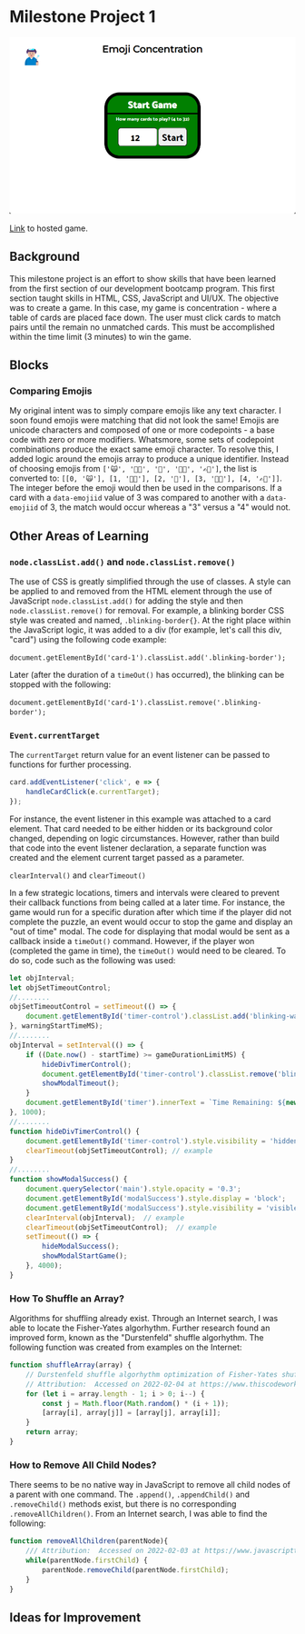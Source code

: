 # Milestone Project 1

![Emoji Concentration](assets/example-play.gif)

[Link](https://sagreenxyz.github.io/ksu-sdb-milestone-project-1/) to hosted game.

## Background
This milestone project is an effort to show skills that have been learned from the first section of our development bootcamp program.  This first section taught skills in HTML, CSS, JavaScript and UI/UX.  The objective was to create a game.  In this case, my game is concentration - where a table of cards are placed face down.  The user must click cards to match pairs until the remain no unmatched cards.  This must be accomplished within the time limit (3 minutes) to win the game.

## Blocks

### Comparing Emojis
My original intent was to simply compare emojis like any text character.  I soon found emojis were matching that did not look the same!  Emojis are unicode characters and composed of one or more codepoints - a base code with zero or more modifiers.  Whatsmore, some sets of codepoint combinations produce the exact same emoji character.  To resolve this, I added logic around the emojis array to produce a unique identifier.  Instead of choosing emojis from ```['🙀', '👩‍🏭', '🥻', '👲🏻', '✍🏼']```, the list is converted to: ```[[0, '🙀'], [1, '👩‍🏭'], [2, '🥻'], [3, '👲🏻'], [4, '✍🏼']]```.  The integer before the emoji would then be used in the comparisons.  If a card with a ```data-emojiid``` value of 3 was compared to another with a ```data-emojiid``` of 3, the match would occur whereas a "3" versus a "4" would not.

## Other Areas of Learning

### ```node.classList.add()``` and ```node.classList.remove()```
The use of CSS is greatly simplified through the use of classes.  A style can be applied to and removed from the HTML element through the use of JavaScript ```node.classList.add()``` for adding the style and then ```node.classList.remove()``` for removal.  For example, a blinking border CSS style was created and named, ```.blinking-border{}```.  At the right place within the JavaScript logic, it was added to a div (for example, let's call this div, "card") using the following code example:

```document.getElementById('card-1').classList.add('.blinking-border');```

Later (after the duration of a ```timeOut()``` has occurred), the blinking can be stopped with the following:

```document.getElementById('card-1').classList.remove('.blinking-border');```

### ```Event.currentTarget```

The ```currentTarget``` return value for an event listener can be passed to functions for further processing.

```javascript
card.addEventListener('click', e => {
    handleCardClick(e.currentTarget);
});
```

For instance, the event listener in this example was attached to a card element.  That card needed to be either hidden or its background color changed, depending on logic circumstances.  However, rather than build that code into the event listener declaration, a separate function was created and the element current target passed as a parameter.

```clearInterval()``` and ```clearTimeout()```

In a few strategic locations, timers and intervals were cleared to prevent their callback functions from being called at a later time.  For instance, the game would run for a specific duration after which time if the player did not complete the puzzle, an event would occur to stop the game and display an "out of time" modal.  The code for displaying that modal would be sent as a callback inside a ```timeOut()``` command.  However, if the player won (completed the game in time), the ```timeOut()``` would need to be cleared.  To do so, code such as the following was used:

```javascript
let objInterval;
let objSetTimeoutControl;
//........
objSetTimeoutControl = setTimeout(() => {
    document.getElementById('timer-control').classList.add('blinking-warning-background')
}, warningStartTimeMS);
//........
objInterval = setInterval(() => {
    if ((Date.now() - startTime) >= gameDurationLimitMS) {
        hideDivTimerControl();
        document.getElementById('timer-control').classList.remove('blinking-warning-background')
        showModalTimeout();
    }
    document.getElementById('timer').innerText = `Time Remaining: ${new Date(gameDurationLimitMS - (Date.now() - startTime)).toISOString().slice(14, 19)}`;
}, 1000);
//........
function hideDivTimerControl() {
    document.getElementById('timer-control').style.visibility = 'hidden';
    clearTimeout(objSetTimeoutControl); // example
}
//........
function showModalSuccess() {
    document.querySelector('main').style.opacity = '0.3';
    document.getElementById('modalSuccess').style.display = 'block';
    document.getElementById('modalSuccess').style.visibility = 'visible';
    clearInterval(objInterval);  // example
    clearTimeout(objSetTimeoutControl);  // example
    setTimeout(() => {
        hideModalSuccess();
        showModalStartGame();
    }, 4000);
}
```

### How To Shuffle an Array?
Algorithms for shuffling already exist.  Through an Internet search, I was able to locate the Fisher-Yates algorhythm.  Further research found an improved form, known as the "Durstenfeld" shuffle algorhythm.  The following function was created from examples on the Internet:

```javascript
function shuffleArray(array) {
    // Durstenfeld shuffle algorhythm optimization of Fisher-Yates shuffle algorhythm\
    // Attribution:  Accessed on 2022-02-04 at https://www.thiscodeworks.com/durstenfeld-shuffle-algorithm-optimized-fisher-yates-javascript-vanilla-sort-randomize-array/60cd9c0b0c21d80014540536
    for (let i = array.length - 1; i > 0; i--) {
        const j = Math.floor(Math.random() * (i + 1));
        [array[i], array[j]] = [array[j], array[i]];
    }
    return array;
}
```

### How to Remove All Child Nodes?
There seems to be no native way in JavaScript to remove all child nodes of a parent with one command.  The ```.append()```, ```.appendChild()``` and ```.removeChild()``` methods exist, but there is no corresponding ```.removeAllChildren()```.  From an Internet search, I was able to find the following:

```javascript
function removeAllChildren(parentNode){
    /// Attribution:  Accessed on 2022-02-03 at https://www.javascripttutorial.net/dom/manipulating/remove-all-child-nodes/
    while(parentNode.firstChild) {
        parentNode.removeChild(parentNode.firstChild);
    }
}
```

## Ideas for Improvement
